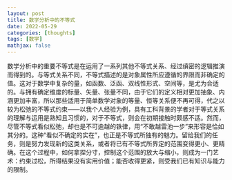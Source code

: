 ```yaml
---
layout: post
title: 数学分析中的不等式
date: 2022-05-29
categories: [thoughts]
tags: [数学]
mathjax: false
---
```


数学分析中的重要不等式是在运用了一系列其他不等式关系、经过缜密的逻辑推演而得到的。与等式关系不同，不等式描述的是对象属性所应遵循的界限而非确定的值。这对于数学中复杂的量，如函数、泛函、双线性形式、空间等，是尤为合适的。与拥有确定维度的标量、矢量、张量不同，由于它们的定义相对更加抽象、内涵更加丰富，所以那些适用于简单数学对象的等量、恒等关系便不再可得，代之以较为松弛的不等式约束——以我个人经验为例，具有工科背景的学者对于等式关系的理解与运用是熟知且习惯的，对于不等式，则会在初期接触时颇感不适。然而，尽管不等式看似松弛，却也是不可逾越的铁律，用“不敢越雷池一步”来形容是恰如其分的。这种“看似不确定的实在”，也正是不等式所独有的魅力。留给我们的任务，则是努力发现新的这类关系，或者将已有不等式所界定的范围变得更小、更精确。在这个过程中，如何拿捏分寸，控制这个范围的放大与缩小，则成为一门艺术：约束过松，所得结果没有实用价值；能否收得更紧，则受我们已有知识与能力的限制。
